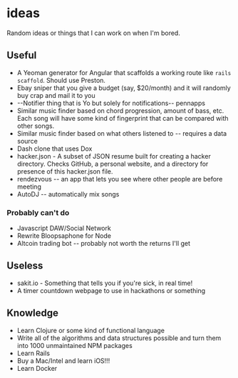 ideas
=====

Random ideas or things that I can work on when I'm bored.

## Useful
* A Yeoman generator for Angular that scaffolds a working route like `rails scaffold`. Should use Preston.
* Ebay sniper that you give a budget (say, $20/month) and it will randomly buy crap and mail it to you
* --Notifier thing that is Yo but solely for notifications-- pennapps
* Similar music finder based on chord progression, amount of bass, etc. Each song will have some kind of fingerprint that can be compared with other songs.
* Similar music finder based on what others listened to -- requires a data source
* Dash clone that uses Dox
* hacker.json - A subset of JSON resume built for creating a hacker directory. Checks GitHub, a personal website, and a directory for presence of this hacker.json file.
* rendezvous -- an app that lets you see where other people are before meeting
* AutoDJ -- automatically mix songs

### Probably can't do
* Javascript DAW/Social Network
* Rewrite Bloopsaphone for Node
* Altcoin trading bot -- probably not worth the returns I'll get

## Useless
* sakit.io - Something that tells you if you're sick, in real time!
* A timer countdown webpage to use in hackathons or something

## Knowledge
* Learn Clojure or some kind of functional language
* Write all of the algorithms and data structures possible and turn them into 1000 unmaintained NPM packages
* Learn Rails
* Buy a Mac/Intel and learn iOS!!!
* Learn Docker
